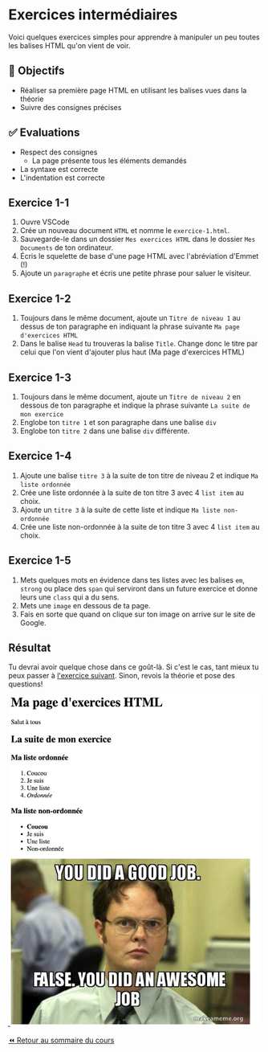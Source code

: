 # Exercices intermédiaires

Voici quelques exercices simples pour apprendre à manipuler un peu toutes les balises HTML qu'on vient de voir.

## :memo: Objectifs

- Réaliser sa première page HTML en utilisant les balises vues dans la théorie
- Suivre des consignes précises

## :white_check_mark: Evaluations

- Respect des consignes
  - La page présente tous les éléments demandés
- La syntaxe est correcte
- L'indentation est correcte

## Exercice 1-1

1. Ouvre VSCode
2. Crée un nouveau document `HTML` et nomme le `exercice-1.html`.
3. Sauvegarde-le dans un dossier `Mes exercices HTML` dans le dossier `Mes Documents` de ton ordinateur.
4. Écris le squelette de base d'une page HTML avec l'abréviation d'Emmet (!)
5. Ajoute un `paragraphe` et écris une petite phrase pour saluer le visiteur.

## Exercice 1-2

1. Toujours dans le même document, ajoute un `Titre de niveau 1` au dessus de ton paragraphe en indiquant la phrase suivante `Ma page d'exercices HTML`
2. Dans le balise `Head` tu trouveras la balise `Title`. Change donc le titre par celui que l'on vient d'ajouter plus haut (Ma page d'exercices HTML)

## Exercice 1-3

1. Toujours dans le même document, ajoute un `Titre de niveau 2` en dessous de ton paragraphe et indique la phrase suivante `La suite de mon exercice`
2. Englobe ton `titre 1` et son paragraphe dans une balise `div`
3. Englobe ton `titre 2` dans une balise `div` différente.

## Exercice 1-4

1. Ajoute une balise `titre 3` à la suite de ton titre de niveau 2 et indique `Ma liste ordonnée`
2. Crée une liste ordonnée à la suite de ton titre 3 avec 4 `list item` au choix.
3. Ajoute un `titre 3` à la suite de cette liste et indique `Ma liste non-ordonnée`
4. Crée une liste non-ordonnée à la suite de ton titre 3 avec 4 `list item` au choix.

## Exercice 1-5

1. Mets quelques mots en évidence dans tes listes avec les balises `em`, `strong` ou place des `span` qui serviront dans un future exercice et donne leurs une `class` qui a du sens.
2. Mets une `image` en dessous de ta page.
3. Fais en sorte que quand on clique sur ton image on arrive sur le site de Google.

## Résultat

Tu devrai avoir quelque chose dans ce goût-là. Si c'est le cas, tant mieux tu peux passer à [l'exercice suivant](6-exercice-recette.md). Sinon, revois la théorie et pose des questions!

![exo-inter-example](img/05/ex-inter-example.png)

[:rewind: Retour au sommaire du cours](./README.md#table-des-matières)
